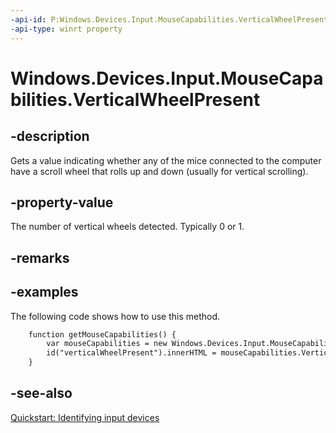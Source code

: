 ```yaml
---
-api-id: P:Windows.Devices.Input.MouseCapabilities.VerticalWheelPresent
-api-type: winrt property
---
```


<!-- Property syntax
public int VerticalWheelPresent { get; }
-->

# Windows.Devices.Input.MouseCapabilities.VerticalWheelPresent

## -description
Gets a value indicating whether any of the mice connected to the computer have a scroll wheel that rolls up and down (usually for vertical scrolling).

## -property-value
The number of vertical wheels detected. Typically 0 or 1.

## -remarks

## -examples
The following code shows how to use this method.

```html
    function getMouseCapabilities() {
        var mouseCapabilities = new Windows.Devices.Input.MouseCapabilities();
        id("verticalWheelPresent").innerHTML = mouseCapabilities.VerticalWheelPresent;
    }
```



## -see-also
[Quickstart: Identifying input devices](https://docs.microsoft.com/en-us/windows/uwp/design/input/identify-input-devices)